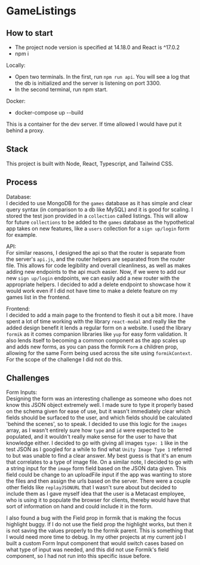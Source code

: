 # GameListings  

## How to start 

- The project node version is specified at 14.18.0 and React is ^17.0.2
- npm i

Locally:
<br>
- Open two terminals. In the first, run `npm run api`. You will see a log that the db is initialized and the server is 
listening on port 3300.
- In the second terminal, run npm start.

Docker:
<br>
 - docker-compose up --build

This is a container for the dev server. If time allowed I would have put it behind a proxy. 

## Stack
This project is built with Node, React, Typescript, and Tailwind CSS.

## Process

Database:
<br>
I decided to use MongoDB for the `games` database as it has simple and clear query syntax (in comparison to a db like MySQL) 
and it is good for scaling. I stored the test json provided in a `collection` called listings. This will allow for future 
`collections` to be added to the `games` database as the hypothetical app takes on new features, like a `users` collection 
for a `sign up/login` form for example.   

API:
<br>
For similar reasons, I designed the api so that the router is separate from the server's `api.js`, and the router helpers are separated
from the router file. This allows for code legibility and overall cleanliness, as well as makes adding new endpoints to the api much easier.
Now, if we were to add our new `sign up/login` endpoints, we can easily add a new router with the appropriate helpers. I decided to add
a delete endpoint to showcase how it would work even if I did not have time to make a delete feature on my games list in the frontend.

Frontend:
<br>
I decided to add a main page to the frontend to flesh it out a bit more. I have spent a lot of time working with the library `react-modal`
and really like the added design benefit it lends a regular form on a website. I used the library `formik` as it comes companion libraries like
`yup` for easy form validation. It also lends itself to becoming a common component as the app scales up and adds new forms, as you can pass
the formik `Form` a children prop, allowing for the same Form being used across the site using `formikContext`. For the scope of the challenge I did
not do this.

## Challenges

Form Inputs:
<br>
Designing the form was an interesting challenge as someone who does not know this JSON object extremely well. I made sure to 
type it properly based on the schema given for ease of use, but it wasn't immediately clear which fields should be surfaced to the user,
and which fields should be calculated 'behind the scenes', so to speak. I decided to use this logic for the `images` array,
as I wasn't entirely sure how `type` and `id` were expected to be populated, and it wouldn't really make sense for the user to 
have that knowledge either. I decided to go with giving all images `type: 1` like in the test JSON as I googled for a while to find what 
`Unity Image Type 1` referred to but was unable to find a clear answer. My best guess is that it's an enum that correlates to a type of image file.
On a similar note, I decided to go with a string input for the `image` form field based on the JSON data given. This field could be change to an
uploadFile input if the app was wanting to store the files and then assign the urls based on the server. There were a couple other fields
like `replayJSONURL` that I wasn't sure about but decided to include them as I gave myself idea that the user is a Metacast
employee, who is using it to populate the browser for clients, thereby would have that sort of information on hand and could include it in the form.

I also found a bug with the Field prop in formik that is making the focus highlight buggy. If I do not use the field prop
the highlight works, but then it is not saving the values properly to the formik parent. This is something that I would need more time to debug. 
In my other projects at my current job I built a custom Form Input component that would switch cases based on what type of input was needed, and this 
did not use Formik's field component, so I had not run into this specific issue before. 